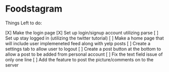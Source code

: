 # Foodstagram
Things Left to do:

[X] Make the login page
[X] Set up login/signup account utilizing parse
[ ] Set up stay logged in (utilizing the twitter tutorial)
[ ] Make a home page that will include user implemeneted feed along with yelp posts
[ ] Create a settings tab to allow user to logout
[ ] Create a post button at the bottom to allow a post to be added from personal account
[ ] Fix the text field issue of only one line
[ ] Add the feature to post the picture/comments on to the server
